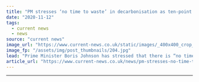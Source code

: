 ```yaml
---
title: "PM stresses ‘no time to waste’ in decarbonisation as ten-point plan to be released ‘shortly’"
date: "2020-11-12"
tags: 
  - current news
  - news
source: "current news"
image_url: "https://www.current-news.co.uk/static/images/_400x400_crop_center-center/Boris-Johnson-Conservative-Party-Conference-Oct-2020-Credit-The-Conservative-Party.jpg"
image_fp: "/assets/img/post_thumbnails/204.jpg"
lead: "​Prime Minister Boris Johnson has stressed that there is “no time to waste” in tackling climate change despite continued reports of delays to the energy white paper."
article_url: "https://www.current-news.co.uk/news/pm-stresses-no-time-to-waste-in-decarbonisation-as-ten-point-plan-to-be-released-shortly?utm_source=rss-feeds&utm_medium=rss&utm_campaign=rss"
---
```


---
